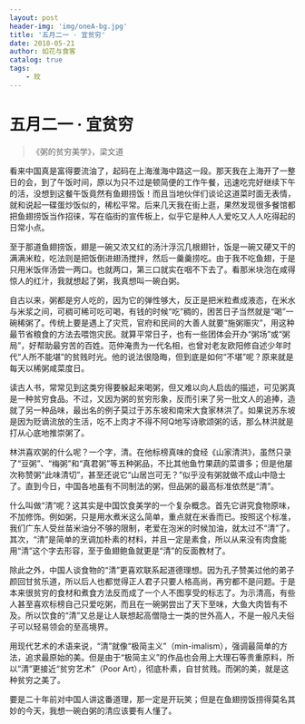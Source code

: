 ```yaml
---
layout: post
header-img: 'img/oneA-bg.jpg'
title: '五月二一 · 宜贫穷'
date: 2018-05-21
author: 如花与食客
catalog: true
tags:
    - 旼
---
```


# 五月二一 · 宜贫穷
> 《粥的贫穷美学》，梁文道

看来中国真是富得要流油了，起码在上海淮海中路这一段。那天我在上海开了一整日的会，到了午饭时间，原以为只不过是顿简便的工作午餐，迅速吃完好继续下午的活，没想到这餐午饭竟然有鱼翅捞饭！而且当地伙伴们谈论这道菜时面无表情，就和说起一碟蛋炒饭似的，稀松平常。后来几天我在街上逛，果然发现很多餐馆都把鱼翅捞饭当作招徕，写在临街的宣传板上，似乎它是种人人爱吃又人人吃得起的日常小点。

至于那道鱼翅捞饭，翅是一碗又浓又红的汤汁浮沉几根翅针，饭是一碗又硬又干的满满米粒，吃法则是把饭倒进翅汤搅拌，然后一羹羹捞吃。由于我不吃鱼翅，于是只用米饭伴汤尝一两口。也就两口，第三口就实在咽不下去了。看那米块泡在咸得惊人的红汁，我就想起了粥，我真想叫一碗白粥。

自古以来，粥都是穷人吃的，因为它的弹性够大，反正是把米粒煮成液态，在米水与米浆之间，可稠可稀可吃可喝，有钱的时候“吃”稠的，困苦日子当然就是“喝”一碗稀粥了。传统上要是遇上了灾荒，官府和民间的大善人就要“施粥赈灾”，用这种最节省粮食的方法去喂饱灾民。就算平常日子，也有一些团体会开办“粥场”或“粥局”，好帮助最穷苦的百姓。范仲淹贵为一代名相，也曾对老友欧阳修自述少年时代“人所不能堪”的贫贱时光。他的说法很隐晦，但到底是如何“不堪”呢？原来就是每天以稀粥咸菜度日。

读古人书，常常见到这类穷得要躲起来喝粥，但又难以向人启齿的描述，可见粥真是一种贫穷食品。不过，又因为粥的贫穷形象，反而引来了另一批文人的追捧，造就了另一种品味，最出名的例子莫过于苏东坡和南宋大食家林洪了。如果说苏东坡是因为贬谪流放的生活，吃不上肉才不得不阿Q地写诗歌颂粥的话，那么林洪就是打从心底地推崇粥了。

林洪喜欢粥的什么呢？一个字，清。在他标榜真味的食经《山家清洪》，虽然只录了“豆粥”、“梅粥”和“真君粥”等五种粥品，不比其他鱼竹果蔬的菜谱多；但是他屡次称赞粥“此味清切”，甚至还说它“山居岂可无？”似乎没有粥就做不成山中隐士了。直到今日，中国各地虽有不同制法的粥，但品粥的最高标准依然是“清”。

什么叫做“清”呢？这其实是中国饮食美学的一个复杂概念。首先它讲究食物原味，不加修饰。例如粥，只是用水煮米这么简单，重点就在米香而已。按照这个标准，我们广东人受丝苗米油分不够的限制，老爱在泡米的时候加油，就太过不“清”了。其次，“清”是简单的烹调加朴素的材料，并且一定是素食，所以从来没有肉食能用“清”这个字去形容，至于鱼翅鲍鱼就更是“清”的反面教材了。

除此之外，中国人谈食物的“清”更喜欢联系起道德理想。因为孔子赞美过他的弟子颜回甘贫乐道，所以后人也都觉得正人君子只要人格高尚，再穷都不是问题。于是本来很贫穷的食材和煮食方法反而成了一个人不图享受的标志了。为示清高，有些人甚至喜欢标榜自己只爱吃粥，而且在一碗粥尝出了天下至味，大鱼大肉皆有不及。所以饮食的“清”又总是让人联想起高僧隐士一类的世外高人，不是一般凡夫俗子可以轻易领会的至高境界。

用现代艺术的术语来说，“清”就像“极简主义”（min-imalism），强调最简单的方法，追求最原始的美。但是由于“极简主义”的作品也会用上大理石等贵重原料，所以“清”更接近“贫穷艺术”（Poor Art），彻底朴素，自甘贫贱。而粥的美，就是这种贫穷之美了。

要是二十年前对中国人讲这番道理，那一定是开玩笑；但是在鱼翅捞饭捞得莫名其妙的今天，我想一碗白粥的清应该要有人懂了。